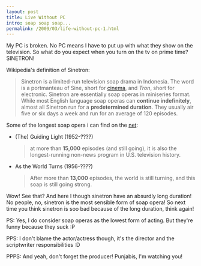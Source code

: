 ```yaml
---
layout: post
title: Live Without PC
intro: soap soap soap...
permalink: /2009/03/life-without-pc-1.html
---
```


My PC is broken. No PC means I have to put up with what they show on the television. So what do you expect when you turn on the tv on prime time? SINETRON!

Wikipedia's definition of Sinetron:
> Sinetron is a limited-run television soap drama in Indonesia. The word is a portmanteau of Sine, short for [cinema](http://en.wikipedia.org/wiki/Cinema), and _Tron_, short for electronic. Sinetron are essentially soap operas in miniseries format. While most English language soap operas can **continue indefinitely**, almost all Sinetron run for a **predetermined duration**. They usually air five or six days a week and run for an average of 120 episodes.

Some of the longest soap opera i can find on the [net](http://entertainment.howstuffworks.com/11-longest-running-daytime-soap-operas.htm):

*	(The) Guiding Light (1952-????)   
	> at more than **15,000** episodes (and still going), it is also the longest-running non-news program in U.S. television history.
*	As the World Turns (1956-????)    
	> After more than **13,000** episodes, the world is still turning, and this soap is still going strong.

Wow! See that? And here I though sinetron have an absurdly long duration! No people, no, sinetron is the most sensible form of soap opera! So next time you think sinetron is soo bad because of the long duration, think again!

PS: Yes, I do consider soap operas as the lowest form of acting. But they're funny because they suck :P

PPS: I don't blame the actor/actress though, it's the director and the scriptwriter responsibilities :D

PPPS: And yeah, don't forget the producer! Punjabis, I'm watching you!